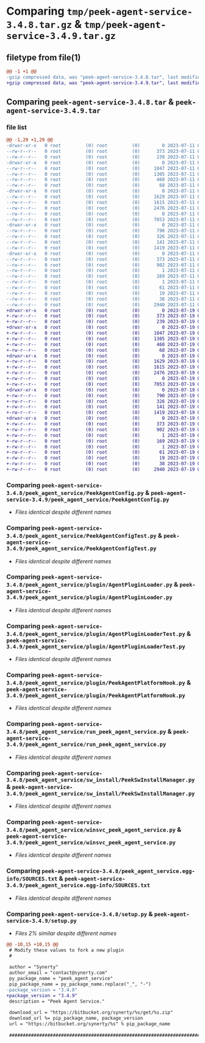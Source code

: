 # Comparing `tmp/peek-agent-service-3.4.8.tar.gz` & `tmp/peek-agent-service-3.4.9.tar.gz`

## filetype from file(1)

```diff
@@ -1 +1 @@
-gzip compressed data, was "peek-agent-service-3.4.8.tar", last modified: Tue Jul 11 02:51:55 2023, max compression
+gzip compressed data, was "peek-agent-service-3.4.9.tar", last modified: Wed Jul 19 06:50:34 2023, max compression
```

## Comparing `peek-agent-service-3.4.8.tar` & `peek-agent-service-3.4.9.tar`

### file list

```diff
@@ -1,29 +1,29 @@
-drwxr-xr-x   0 root         (0) root         (0)        0 2023-07-11 02:51:55.679118 peek-agent-service-3.4.8/
--rw-r--r--   0 root         (0) root         (0)      373 2023-07-11 02:51:55.679118 peek-agent-service-3.4.8/PKG-INFO
--rw-r--r--   0 root         (0) root         (0)      239 2023-07-11 02:51:10.000000 peek-agent-service-3.4.8/README.rst
-drwxr-xr-x   0 root         (0) root         (0)        0 2023-07-11 02:51:55.678118 peek-agent-service-3.4.8/peek_agent_service/
--rw-r--r--   0 root         (0) root         (0)     1047 2023-07-11 02:51:10.000000 peek-agent-service-3.4.8/peek_agent_service/PeekAgentConfig.py
--rw-r--r--   0 root         (0) root         (0)     1305 2023-07-11 02:51:10.000000 peek-agent-service-3.4.8/peek_agent_service/PeekAgentConfigTest.py
--rw-r--r--   0 root         (0) root         (0)      460 2023-07-11 02:51:10.000000 peek-agent-service-3.4.8/peek_agent_service/PlatformDependencyTest.py
--rw-r--r--   0 root         (0) root         (0)       68 2023-07-11 02:51:55.000000 peek-agent-service-3.4.8/peek_agent_service/__init__.py
-drwxr-xr-x   0 root         (0) root         (0)        0 2023-07-11 02:51:55.678118 peek-agent-service-3.4.8/peek_agent_service/plugin/
--rw-r--r--   0 root         (0) root         (0)     1629 2023-07-11 02:51:10.000000 peek-agent-service-3.4.8/peek_agent_service/plugin/AgentPluginLoader.py
--rw-r--r--   0 root         (0) root         (0)     1615 2023-07-11 02:51:10.000000 peek-agent-service-3.4.8/peek_agent_service/plugin/AgentPluginLoaderTest.py
--rw-r--r--   0 root         (0) root         (0)     2476 2023-07-11 02:51:10.000000 peek-agent-service-3.4.8/peek_agent_service/plugin/PeekAgentPlatformHook.py
--rw-r--r--   0 root         (0) root         (0)        0 2023-07-11 02:51:10.000000 peek-agent-service-3.4.8/peek_agent_service/plugin/__init__.py
--rw-r--r--   0 root         (0) root         (0)     7053 2023-07-11 02:51:10.000000 peek-agent-service-3.4.8/peek_agent_service/run_peek_agent_service.py
-drwxr-xr-x   0 root         (0) root         (0)        0 2023-07-11 02:51:55.678118 peek-agent-service-3.4.8/peek_agent_service/sw_install/
--rw-r--r--   0 root         (0) root         (0)      790 2023-07-11 02:51:10.000000 peek-agent-service-3.4.8/peek_agent_service/sw_install/PeekSwInstallManager.py
--rw-r--r--   0 root         (0) root         (0)      326 2023-07-11 02:51:10.000000 peek-agent-service-3.4.8/peek_agent_service/sw_install/PluginSwInstallManager.py
--rw-r--r--   0 root         (0) root         (0)      141 2023-07-11 02:51:10.000000 peek-agent-service-3.4.8/peek_agent_service/sw_install/__init__.py
--rw-r--r--   0 root         (0) root         (0)     1419 2023-07-11 02:51:10.000000 peek-agent-service-3.4.8/peek_agent_service/winsvc_peek_agent_service.py
-drwxr-xr-x   0 root         (0) root         (0)        0 2023-07-11 02:51:55.678118 peek-agent-service-3.4.8/peek_agent_service.egg-info/
--rw-r--r--   0 root         (0) root         (0)      373 2023-07-11 02:51:55.000000 peek-agent-service-3.4.8/peek_agent_service.egg-info/PKG-INFO
--rw-r--r--   0 root         (0) root         (0)      902 2023-07-11 02:51:55.000000 peek-agent-service-3.4.8/peek_agent_service.egg-info/SOURCES.txt
--rw-r--r--   0 root         (0) root         (0)        1 2023-07-11 02:51:55.000000 peek-agent-service-3.4.8/peek_agent_service.egg-info/dependency_links.txt
--rw-r--r--   0 root         (0) root         (0)      169 2023-07-11 02:51:55.000000 peek-agent-service-3.4.8/peek_agent_service.egg-info/entry_points.txt
--rw-r--r--   0 root         (0) root         (0)        1 2023-07-11 02:51:55.000000 peek-agent-service-3.4.8/peek_agent_service.egg-info/not-zip-safe
--rw-r--r--   0 root         (0) root         (0)       61 2023-07-11 02:51:55.000000 peek-agent-service-3.4.8/peek_agent_service.egg-info/requires.txt
--rw-r--r--   0 root         (0) root         (0)       19 2023-07-11 02:51:55.000000 peek-agent-service-3.4.8/peek_agent_service.egg-info/top_level.txt
--rw-r--r--   0 root         (0) root         (0)       38 2023-07-11 02:51:55.679118 peek-agent-service-3.4.8/setup.cfg
--rw-r--r--   0 root         (0) root         (0)     2940 2023-07-11 02:51:55.000000 peek-agent-service-3.4.8/setup.py
+drwxr-xr-x   0 root         (0) root         (0)        0 2023-07-19 06:50:34.075853 peek-agent-service-3.4.9/
+-rw-r--r--   0 root         (0) root         (0)      373 2023-07-19 06:50:34.075853 peek-agent-service-3.4.9/PKG-INFO
+-rw-r--r--   0 root         (0) root         (0)      239 2023-07-19 06:49:47.000000 peek-agent-service-3.4.9/README.rst
+drwxr-xr-x   0 root         (0) root         (0)        0 2023-07-19 06:50:34.074853 peek-agent-service-3.4.9/peek_agent_service/
+-rw-r--r--   0 root         (0) root         (0)     1047 2023-07-19 06:49:47.000000 peek-agent-service-3.4.9/peek_agent_service/PeekAgentConfig.py
+-rw-r--r--   0 root         (0) root         (0)     1305 2023-07-19 06:49:47.000000 peek-agent-service-3.4.9/peek_agent_service/PeekAgentConfigTest.py
+-rw-r--r--   0 root         (0) root         (0)      460 2023-07-19 06:49:47.000000 peek-agent-service-3.4.9/peek_agent_service/PlatformDependencyTest.py
+-rw-r--r--   0 root         (0) root         (0)       68 2023-07-19 06:50:33.000000 peek-agent-service-3.4.9/peek_agent_service/__init__.py
+drwxr-xr-x   0 root         (0) root         (0)        0 2023-07-19 06:50:34.074853 peek-agent-service-3.4.9/peek_agent_service/plugin/
+-rw-r--r--   0 root         (0) root         (0)     1629 2023-07-19 06:49:47.000000 peek-agent-service-3.4.9/peek_agent_service/plugin/AgentPluginLoader.py
+-rw-r--r--   0 root         (0) root         (0)     1615 2023-07-19 06:49:47.000000 peek-agent-service-3.4.9/peek_agent_service/plugin/AgentPluginLoaderTest.py
+-rw-r--r--   0 root         (0) root         (0)     2476 2023-07-19 06:49:47.000000 peek-agent-service-3.4.9/peek_agent_service/plugin/PeekAgentPlatformHook.py
+-rw-r--r--   0 root         (0) root         (0)        0 2023-07-19 06:49:47.000000 peek-agent-service-3.4.9/peek_agent_service/plugin/__init__.py
+-rw-r--r--   0 root         (0) root         (0)     7053 2023-07-19 06:49:47.000000 peek-agent-service-3.4.9/peek_agent_service/run_peek_agent_service.py
+drwxr-xr-x   0 root         (0) root         (0)        0 2023-07-19 06:50:34.075853 peek-agent-service-3.4.9/peek_agent_service/sw_install/
+-rw-r--r--   0 root         (0) root         (0)      790 2023-07-19 06:49:47.000000 peek-agent-service-3.4.9/peek_agent_service/sw_install/PeekSwInstallManager.py
+-rw-r--r--   0 root         (0) root         (0)      326 2023-07-19 06:49:47.000000 peek-agent-service-3.4.9/peek_agent_service/sw_install/PluginSwInstallManager.py
+-rw-r--r--   0 root         (0) root         (0)      141 2023-07-19 06:49:47.000000 peek-agent-service-3.4.9/peek_agent_service/sw_install/__init__.py
+-rw-r--r--   0 root         (0) root         (0)     1419 2023-07-19 06:49:47.000000 peek-agent-service-3.4.9/peek_agent_service/winsvc_peek_agent_service.py
+drwxr-xr-x   0 root         (0) root         (0)        0 2023-07-19 06:50:34.074853 peek-agent-service-3.4.9/peek_agent_service.egg-info/
+-rw-r--r--   0 root         (0) root         (0)      373 2023-07-19 06:50:34.000000 peek-agent-service-3.4.9/peek_agent_service.egg-info/PKG-INFO
+-rw-r--r--   0 root         (0) root         (0)      902 2023-07-19 06:50:34.000000 peek-agent-service-3.4.9/peek_agent_service.egg-info/SOURCES.txt
+-rw-r--r--   0 root         (0) root         (0)        1 2023-07-19 06:50:34.000000 peek-agent-service-3.4.9/peek_agent_service.egg-info/dependency_links.txt
+-rw-r--r--   0 root         (0) root         (0)      169 2023-07-19 06:50:34.000000 peek-agent-service-3.4.9/peek_agent_service.egg-info/entry_points.txt
+-rw-r--r--   0 root         (0) root         (0)        1 2023-07-19 06:50:34.000000 peek-agent-service-3.4.9/peek_agent_service.egg-info/not-zip-safe
+-rw-r--r--   0 root         (0) root         (0)       61 2023-07-19 06:50:34.000000 peek-agent-service-3.4.9/peek_agent_service.egg-info/requires.txt
+-rw-r--r--   0 root         (0) root         (0)       19 2023-07-19 06:50:34.000000 peek-agent-service-3.4.9/peek_agent_service.egg-info/top_level.txt
+-rw-r--r--   0 root         (0) root         (0)       38 2023-07-19 06:50:34.075853 peek-agent-service-3.4.9/setup.cfg
+-rw-r--r--   0 root         (0) root         (0)     2940 2023-07-19 06:50:33.000000 peek-agent-service-3.4.9/setup.py
```

### Comparing `peek-agent-service-3.4.8/peek_agent_service/PeekAgentConfig.py` & `peek-agent-service-3.4.9/peek_agent_service/PeekAgentConfig.py`

 * *Files identical despite different names*

### Comparing `peek-agent-service-3.4.8/peek_agent_service/PeekAgentConfigTest.py` & `peek-agent-service-3.4.9/peek_agent_service/PeekAgentConfigTest.py`

 * *Files identical despite different names*

### Comparing `peek-agent-service-3.4.8/peek_agent_service/plugin/AgentPluginLoader.py` & `peek-agent-service-3.4.9/peek_agent_service/plugin/AgentPluginLoader.py`

 * *Files identical despite different names*

### Comparing `peek-agent-service-3.4.8/peek_agent_service/plugin/AgentPluginLoaderTest.py` & `peek-agent-service-3.4.9/peek_agent_service/plugin/AgentPluginLoaderTest.py`

 * *Files identical despite different names*

### Comparing `peek-agent-service-3.4.8/peek_agent_service/plugin/PeekAgentPlatformHook.py` & `peek-agent-service-3.4.9/peek_agent_service/plugin/PeekAgentPlatformHook.py`

 * *Files identical despite different names*

### Comparing `peek-agent-service-3.4.8/peek_agent_service/run_peek_agent_service.py` & `peek-agent-service-3.4.9/peek_agent_service/run_peek_agent_service.py`

 * *Files identical despite different names*

### Comparing `peek-agent-service-3.4.8/peek_agent_service/sw_install/PeekSwInstallManager.py` & `peek-agent-service-3.4.9/peek_agent_service/sw_install/PeekSwInstallManager.py`

 * *Files identical despite different names*

### Comparing `peek-agent-service-3.4.8/peek_agent_service/winsvc_peek_agent_service.py` & `peek-agent-service-3.4.9/peek_agent_service/winsvc_peek_agent_service.py`

 * *Files identical despite different names*

### Comparing `peek-agent-service-3.4.8/peek_agent_service.egg-info/SOURCES.txt` & `peek-agent-service-3.4.9/peek_agent_service.egg-info/SOURCES.txt`

 * *Files identical despite different names*

### Comparing `peek-agent-service-3.4.8/setup.py` & `peek-agent-service-3.4.9/setup.py`

 * *Files 2% similar despite different names*

```diff
@@ -10,15 +10,15 @@
 # Modify these values to fork a new plugin
 #
 
 author = "Synerty"
 author_email = "contact@synerty.com"
 py_package_name = "peek_agent_service"
 pip_package_name = py_package_name.replace("_", "-")
-package_version = "3.4.8"
+package_version = "3.4.9"
 description = "Peek Agent Service."
 
 download_url = "https://bitbucket.org/synerty/%s/get/%s.zip"
 download_url %= pip_package_name, package_version
 url = "https://bitbucket.org/synerty/%s" % pip_package_name
 
 ###############################################################################
```

